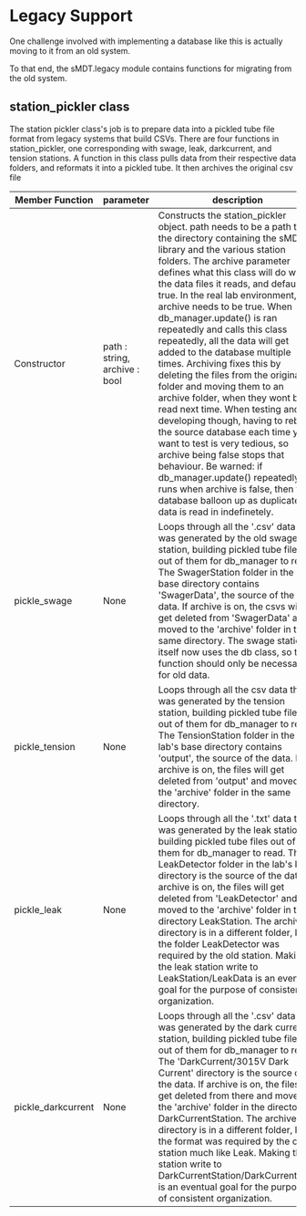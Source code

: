 Legacy Support
==============

One challenge involved with implementing a database like this is actually moving to it from an old system. 

To that end, the sMDT.legacy module contains functions for migrating from the old system. 

station_pickler class
---------------------
The station pickler class's job is to prepare data into a pickled tube file format from legacy systems that build CSVs.
There are four functions in station_pickler, one corresponding with swage, leak, darkcurrent, and tension stations. 
A function in this class pulls data from their respective data folders, and reformats it into a pickled tube.
It then archives the original csv file

Member Function | parameter | description
---|---|---
Constructor|path : string, archive : bool| Constructs the station_pickler object. path needs to be a path to the directory containing the sMDT library and the various station folders. The archive parameter defines what this class will do with the data files it reads, and defaults to true. In the real lab environment, archive needs to be true. When db_manager.update() is ran repeatedly and calls this class repeatedly, all the data will get added to the database multiple times. Archiving fixes this by deleting the files from the original folder and moving them to an archive folder, when they wont be read next time. When testing and developing though, having to rebuild the source database each time you want to test is very tedious, so archive being false stops that behaviour. Be warned: if db_manager.update() repeatedly runs when archive is false, then the database balloon up as duplicate data is read in indefinetely. 
pickle_swage|None|Loops through all the '.csv' data that was generated by the old swage station, building pickled tube files out of them for db_manager to read. The SwagerStation folder in the lab's base directory contains 'SwagerData', the source of the old data. If archive is on, the csvs will get deleted from 'SwagerData' and moved to the 'archive' folder in the same directory. The swage station itself now uses the db class, so this function should only be necessary for old data. 
pickle_tension|None|Loops through all the csv data that was generated by the tension station, building pickled tube files out of them for db_manager to read. The TensionStation folder in the lab's base directory contains 'output', the source of the data. If archive is on, the files will get deleted from 'output' and moved to the 'archive' folder in the same directory.
pickle_leak|None|Loops through all the '.txt' data that was generated by the leak station, building pickled tube files out of them for db_manager to read. The LeakDetector folder in the lab's base directory is the source of the data. If archive is on, the files will get deleted from 'LeakDetector' and moved to the 'archive' folder in the directory LeakStation. The archive directory is in a different folder, but the folder LeakDetector was required by the old station. Making the leak station write to LeakStation/LeakData is an eventual goal for the purpose of consistent organization.
pickle_darkcurrent|None|Loops through all the '.csv' data that was generated by the dark current station, building pickled tube files out of them for db_manager to read. The 'DarkCurrent/3015V Dark Current' directory is the source of the data. If archive is on, the files will get deleted from there and moved to the 'archive' folder in the directory DarkCurrentStation. The archive directory is in a different folder, but the format was required by the old station much like Leak. Making the station write to DarkCurrentStation/DarkCurrentData is an eventual goal for the purpose of consistent organization.
